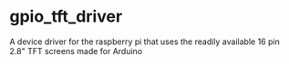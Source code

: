 # gpio_tft_driver
A device driver for the raspberry pi that uses the readily available 16 pin 2.8" TFT screens made for Arduino
